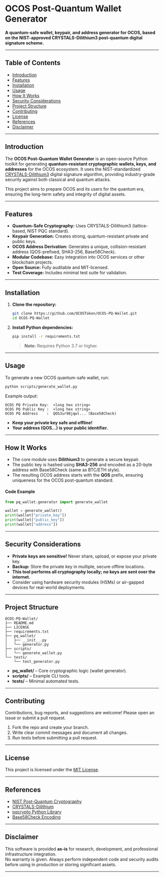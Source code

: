 # OCOS Post-Quantum Wallet Generator

**A quantum-safe wallet, keypair, and address generator for OCOS, based on the NIST-approved CRYSTALS-Dilithium3 post-quantum digital signature scheme.**

---

## Table of Contents

- [Introduction](#introduction)
- [Features](#features)
- [Installation](#installation)
- [Usage](#usage)
- [How It Works](#how-it-works)
- [Security Considerations](#security-considerations)
- [Project Structure](#project-structure)
- [Contributing](#contributing)
- [License](#license)
- [References](#references)
- [Disclaimer](#disclaimer)

---

## Introduction

The **OCOS Post-Quantum Wallet Generator** is an open-source Python toolkit for generating **quantum-resistant cryptographic wallets, keys, and addresses** for the OCOS ecosystem. It uses the NIST-standardized [CRYSTALS-Dilithium3](https://csrc.nist.gov/projects/post-quantum-cryptography/selected-algorithms-2022) digital signature algorithm, providing industry-grade security against both classical and quantum attacks.

This project aims to prepare OCOS and its users for the quantum era, ensuring the long-term safety and integrity of digital assets.

---

## Features

- **Quantum-Safe Cryptography:** Uses CRYSTALS-Dilithium3 (lattice-based, NIST PQC standard).
- **Keypair Generation:** Creates strong, quantum-resistant private and public keys.
- **OCOS Address Derivation:** Generates a unique, collision-resistant address (QOS-prefixed, SHA3-256, Base58Check).
- **Modular Codebase:** Easy integration into OCOS services or other blockchain projects.
- **Open Source:** Fully auditable and MIT-licensed.
- **Test Coverage:** Includes minimal test suite for validation.

---

## Installation

1. **Clone the repository:**

   ```bash
   git clone https://github.com/OCOSToken/OCOS-PQ-Wallet.git
   cd OCOS-PQ-Wallet
   ```

2. **Install Python dependencies:**

   ```bash
   pip install -r requirements.txt
   ```

   > **Note:** Requires Python 3.7 or higher.

---

## Usage

To generate a new OCOS quantum-safe wallet, run:

```bash
python scripts/generate_wallet.py
```

Example output:

```
OCOS PQ Private Key:  <long hex string>
OCOS PQ Public Key :  <long hex string>
OCOS PQ Address    :  QOS3ur98jqwl... (Base58Check)
```

- **Keep your private key safe and offline!**
- **Your address (QOS...) is your public identifier.**

---

## How It Works

- The core module uses **Dilithium3** to generate a secure keypair.
- The public key is hashed using **SHA3-256** and encoded as a 20-byte address with Base58Check (same as BTC/ETH style).
- The resulting OCOS address starts with the **QOS** prefix, ensuring uniqueness for the OCOS post-quantum standard.

#### Code Example

```python
from pq_wallet.generator import generate_wallet

wallet = generate_wallet()
print(wallet["private_key"])
print(wallet["public_key"])
print(wallet["address"])
```

---

## Security Considerations

- **Private keys are sensitive!** Never share, upload, or expose your private key.
- **Backup:** Store the private key in multiple, secure offline locations.
- **This tool performs all cryptography locally; no keys are sent over the internet.**
- Consider using hardware security modules (HSMs) or air-gapped devices for real-world deployments.

---

## Project Structure

```
OCOS-PQ-Wallet/
├── README.md
├── LICENSE
├── requirements.txt
├── pq_wallet/
│   ├── __init__.py
│   └── generator.py
├── scripts/
│   └── generate_wallet.py
└── tests/
    └── test_generator.py
```

- **pq_wallet/** – Core cryptographic logic (wallet generator).
- **scripts/** – Example CLI tools.
- **tests/** – Minimal automated tests.

---

## Contributing

Contributions, bug reports, and suggestions are welcome! Please open an issue or submit a pull request.

1. Fork the repo and create your branch.
2. Write clear commit messages and document all changes.
3. Run tests before submitting a pull request.

---

## License

This project is licensed under the [MIT License](LICENSE).

---

## References

- [NIST Post-Quantum Cryptography](https://csrc.nist.gov/projects/post-quantum-cryptography)
- [CRYSTALS-Dilithium](https://pq-crystals.org/dilithium/)
- [pqcrypto Python Library](https://github.com/sourcehold/pqcrypto)
- [Base58Check Encoding](https://en.bitcoin.it/wiki/Base58Check_encoding)

---

## Disclaimer

This software is provided **as-is** for research, development, and professional infrastructure integration.  
No warranty is given. Always perform independent code and security audits before using in production or storing significant assets.

---
